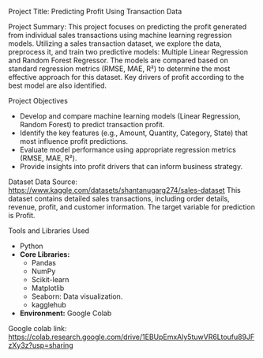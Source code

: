 Project Title: Predicting Profit Using Transaction Data

Project Summary:
This project focuses on predicting the profit generated from individual sales transactions using machine learning regression models. Utilizing a sales transaction dataset, we explore the data, preprocess it, and train two predictive models: Multiple Linear Regression and Random Forest Regressor. The models are compared based on standard regression metrics (RMSE, MAE, R²) to determine the most effective approach for this dataset. Key drivers of profit according to the best model are also identified.

Project Objectives
*   Develop and compare machine learning models (Linear Regression, Random Forest) to predict transaction profit.
*   Identify the key features (e.g., Amount, Quantity, Category, State) that most influence profit predictions.
*   Evaluate model performance using appropriate regression metrics (RMSE, MAE, R²).
*   Provide insights into profit drivers that can inform business strategy.
  
Dataset
Data Source: https://www.kaggle.com/datasets/shantanugarg274/sales-dataset
This dataset contains detailed sales transactions, including order details, revenue, profit, and customer information.  The target variable for prediction is Profit.

Tools and Libraries Used
*   Python
*   **Core Libraries:**
    *   Pandas
    *   NumPy
    *   Scikit-learn
    *   Matplotlib
    *   Seaborn: Data visualization.
    *   kagglehub
*   **Environment:** Google Colab

Google colab link: https://colab.research.google.com/drive/1EBUpEmxAly5tuwVR6Ltoufu89JFzXy3z?usp=sharing







